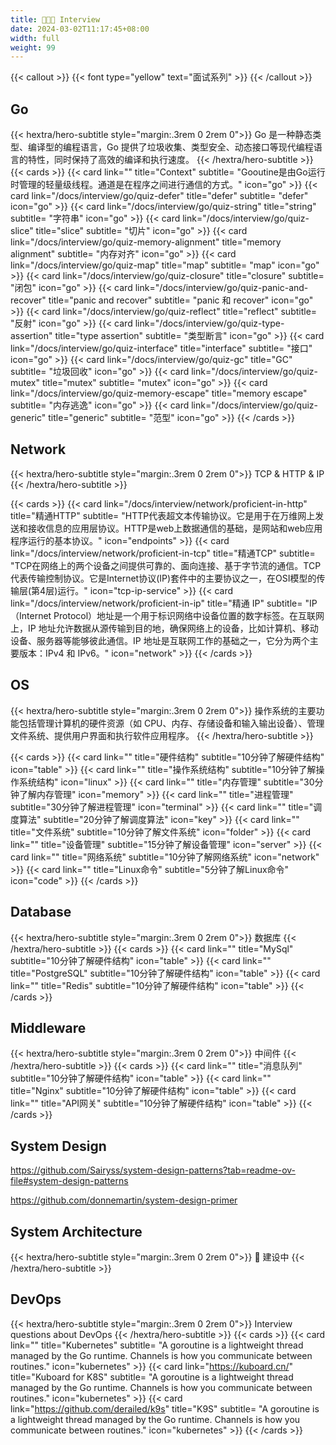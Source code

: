 ```yaml
---
title: 🧑🏽‍💻 Interview
date: 2024-03-02T11:17:45+08:00
width: full
weight: 99
---
```


{{< callout >}}
{{< font type="yellow" text="面试系列" >}}
{{< /callout >}}

## Go

{{< hextra/hero-subtitle style="margin:.3rem 0 2rem 0">}}
Go 是一种静态类型、编译型的编程语言，Go 提供了垃圾收集、类型安全、动态接口等现代编程语言的特性，同时保持了高效的编译和执行速度。
{{< /hextra/hero-subtitle >}}
{{< cards >}}
{{< card link="" title="Context" subtitle= "Gooutine是由Go运行时管理的轻量级线程。通道是在程序之间进行通信的方式。" icon="go" >}}
{{< card link="/docs/interview/go/quiz-defer" title="defer" subtitle= "defer" icon="go" >}}
{{< card link="/docs/interview/go/quiz-string" title="string" subtitle= "字符串" icon="go" >}}
{{< card link="/docs/interview/go/quiz-slice" title="slice" subtitle= "切片" icon="go" >}}
{{< card link="/docs/interview/go/quiz-memory-alignment" title="memory alignment" subtitle= "内存对齐" icon="go" >}}
{{< card link="/docs/interview/go/quiz-map" title="map" subtitle= "map" icon="go" >}}
{{< card link="/docs/interview/go/quiz-closure" title="closure" subtitle= "闭包" icon="go" >}}
{{< card link="/docs/interview/go/quiz-panic-and-recover" title="panic and recover" subtitle= "panic 和 recover" icon="go" >}}
{{< card link="/docs/interview/go/quiz-reflect" title="reflect" subtitle= "反射" icon="go" >}}
{{< card link="/docs/interview/go/quiz-type-assertion" title="type assertion" subtitle= "类型断言" icon="go" >}}
{{< card link="/docs/interview/go/quiz-interface" title="interface" subtitle= "接口" icon="go" >}}
{{< card link="/docs/interview/go/quiz-gc" title="GC" subtitle= "垃圾回收" icon="go" >}}
{{< card link="/docs/interview/go/quiz-mutex" title="mutex" subtitle= "mutex" icon="go" >}}
{{< card link="/docs/interview/go/quiz-memory-escape" title="memory escape" subtitle= "内存逃逸" icon="go" >}}
{{< card link="/docs/interview/go/quiz-generic" title="generic" subtitle= "范型" icon="go" >}}
{{< /cards >}}

## Network

{{< hextra/hero-subtitle style="margin:.3rem 0 2rem 0">}}
TCP & HTTP & IP
{{< /hextra/hero-subtitle >}}

{{< cards >}}
{{< card link="/docs/interview/network/proficient-in-http" title="精通HTTP" subtitle= "HTTP代表超文本传输协议。它是用于在万维网上发送和接收信息的应用层协议。HTTP是web上数据通信的基础，是网站和web应用程序运行的基本协议。" icon="endpoints" >}}
{{< card link="/docs/interview/network/proficient-in-tcp" title="精通TCP" subtitle= "TCP在网络上的两个设备之间提供可靠的、面向连接、基于字节流的通信。TCP代表传输控制协议。它是Internet协议(IP)套件中的主要协议之一，在OSI模型的传输层(第4层)运行。" icon="tcp-ip-service" >}}
{{< card link="/docs/interview/network/proficient-in-ip" title="精通 IP" subtitle= "IP（Internet Protocol）地址是一个用于标识网络中设备位置的数字标签。在互联网上，IP 地址允许数据从源传输到目的地，确保网络上的设备，比如计算机、移动设备、服务器等能够彼此通信。IP 地址是互联网工作的基础之一，它分为两个主要版本：IPv4 和 IPv6。" icon="network" >}}
{{< /cards >}}

## OS

{{< hextra/hero-subtitle style="margin:.3rem 0 2rem 0">}}
操作系统的主要功能包括管理计算机的硬件资源（如 CPU、内存、存储设备和输入输出设备）、管理文件系统、提供用户界面和执行软件应用程序。
{{< /hextra/hero-subtitle >}}

{{< cards >}}
{{< card link="" title="硬件结构" subtitle="10分钟了解硬件结构" icon="table" >}}
{{< card link="" title="操作系统结构" subtitle="10分钟了解操作系统结构" icon="linux" >}}
{{< card link="" title="内存管理" subtitle="30分钟了解内存管理" icon="memory" >}}
{{< card link="" title="进程管理" subtitle="30分钟了解进程管理" icon="terminal" >}}
{{< card link="" title="调度算法" subtitle="20分钟了解调度算法" icon="key" >}}
{{< card link="" title="文件系统" subtitle="10分钟了解文件系统" icon="folder" >}}
{{< card link="" title="设备管理" subtitle="15分钟了解设备管理" icon="server" >}}
{{< card link="" title="网络系统" subtitle="10分钟了解网络系统" icon="network" >}}
{{< card link="" title="Linux命令" subtitle="5分钟了解Linux命令" icon="code" >}}
{{< /cards >}}

## Database

{{< hextra/hero-subtitle style="margin:.3rem 0 2rem 0">}}
数据库
{{< /hextra/hero-subtitle >}}
{{< cards >}}
{{< card link="" title="MySql" subtitle="10分钟了解硬件结构" icon="table" >}}
{{< card link="" title="PostgreSQL" subtitle="10分钟了解硬件结构" icon="table" >}}
{{< card link="" title="Redis" subtitle="10分钟了解硬件结构" icon="table" >}}
{{< /cards >}}

## Middleware

{{< hextra/hero-subtitle style="margin:.3rem 0 2rem 0">}}
中间件
{{< /hextra/hero-subtitle >}}
{{< cards >}}
{{< card link="" title="消息队列" subtitle="10分钟了解硬件结构" icon="table" >}}
{{< card link="" title="Nginx" subtitle="10分钟了解硬件结构" icon="table" >}}
{{< card link="" title="API网关" subtitle="10分钟了解硬件结构" icon="table" >}}
{{< /cards >}}

## System Design

https://github.com/Sairyss/system-design-patterns?tab=readme-ov-file#system-design-patterns

https://github.com/donnemartin/system-design-primer

## System Architecture

{{< hextra/hero-subtitle style="margin:.3rem 0 2rem 0">}}
🎯 建设中
{{< /hextra/hero-subtitle >}}

## DevOps

{{< hextra/hero-subtitle style="margin:.3rem 0 2rem 0">}}
Interview questions about DevOps
{{< /hextra/hero-subtitle >}}
{{< cards >}}
{{< card link="" title="Kubernetes" subtitle= "A goroutine is a lightweight thread managed by the Go runtime. Channels is how you communicate between routines." icon="kubernetes" >}}
{{< card link="https://kuboard.cn/" title="Kuboard for K8S" subtitle= "A goroutine is a lightweight thread managed by the Go runtime. Channels is how you communicate between routines." icon="kubernetes" >}}
{{< card link="https://github.com/derailed/k9s" title="K9S" subtitle= "A goroutine is a lightweight thread managed by the Go runtime. Channels is how you communicate between routines." icon="kubernetes" >}}
{{< /cards >}}
